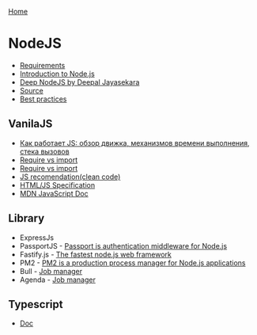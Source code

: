 [Home](README.md)
# NodeJS
- [Requirements](Requirements.md)
- [Introduction to Node.js](https://nodejs.dev/learn)
- [Deep NodeJS by Deepal Jayasekara](https://blog.insiderattack.net/node/home)
- [Source](https://github.com/nodejs/node)
- [Best practices](https://github.com/goldbergyoni/nodebestpractices)
## VanilaJS
- [Как работает JS: обзор движка, механизмов времени выполнения, стека вызовов](https://habr.com/ru/company/ruvds/blog/337042/)
- [Require vs import](https://medium.com/nuances-of-programming/%D1%81%D1%80%D0%B0%D0%B2%D0%BD%D0%B5%D0%BD%D0%B8%D0%B5-%D0%BC%D0%B5%D1%82%D0%BE%D0%B4%D0%BE%D0%B2-require-%D0%B8-import-%D0%B2-javascript-6303bd86d266)
- [Require vs import](https://blog.bitsrc.io/javascript-require-vs-import-47827a361b77)
- [JS recomendation(clean code)](https://github.com/stackNavigator/clean-code-javascript-ua)
- [HTML/JS Specification](https://html.spec.whatwg.org/)
- [MDN JavaScript Doc](https://developer.mozilla.org/en-US/docs/Web/JavaScript)
## Library
- ExpressJs
- PassportJS - [Passport is authentication middleware for Node.js](http://toon.io/understanding-passportjs-authentication-flow/)
- Fastify.js - [The fastest node.js web framework](https://habr.com/ru/post/555668/)
- PM2 - [PM2 is a production process manager for Node.js applications ](https://github.com/Unitech/pm2)
- Bull - [Job manager](https://www.npmjs.com/package/bull)
- Agenda - [Job manager](https://www.npmjs.com/package/agenda)
## Typescript
- [Doc](https://www.typescriptlang.org/docs/)

